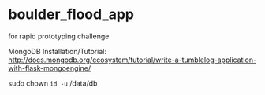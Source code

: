 boulder_flood_app
=================

for rapid prototyping challenge


MongoDB Installation/Tutorial: 
http://docs.mongodb.org/ecosystem/tutorial/write-a-tumblelog-application-with-flask-mongoengine/


sudo chown `id -u` /data/db
